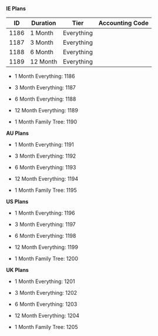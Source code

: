 **IE Plans**

| ID   | Duration | Tier       | Accounting Code |
| ---- | -------- | ---------- | --------------- |
| 1186 | 1 Month  | Everything |                 |
| 1187 | 3 Month  | Everything |                 |
| 1188 | 6 Month  | Everything |                 |
| 1189 | 12 Month | Everything |                 |
- 1 Month Everything: 1186
    
- 3 Month Everything: 1187
    
- 6 Month Everything: 1188
    
- 12 Month Everything: 1189
    
- 1 Month Family Tree: 1190
    

**AU Plans**

- 1 Month Everything: 1191
    
- 3 Month Everything: 1192
    
- 6 Month Everything: 1193
    
- 12 Month Everything: 1194
    
- 1 Month Family Tree: 1195
    

**US Plans**

- 1 Month Everything: 1196
    
- 3 Month Everything: 1197
    
- 6 Month Everything: 1198
    
- 12 Month Everything: 1199
    
- 1 Month Family Tree: 1200
    

**UK Plans**

- 1 Month Everything: 1201
    
- 3 Month Everything: 1202
    
- 6 Month Everything: 1203
    
- 12 Month Everything: 1204
    
- 1 Month Family Tree: 1205